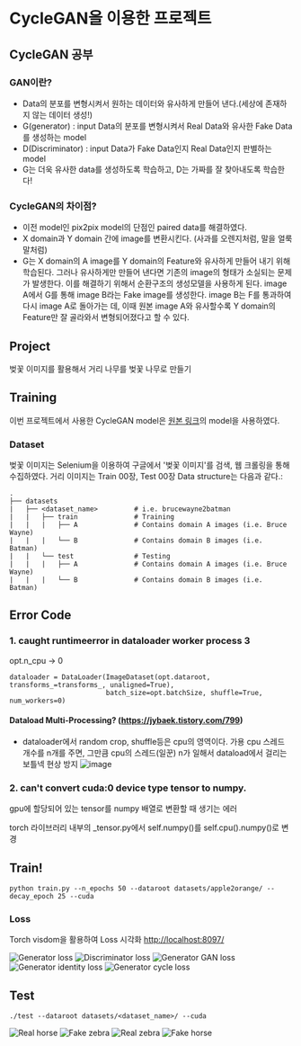# CycleGAN을 이용한 프로젝트

## CycleGAN 공부
### GAN이란?
* Data의 분포를 변형시켜서 원하는 데이터와 유사하게 만들어 낸다.(세상에 존재하지 않는 데이터 생성!)  
* G(generator) : input Data의 분포를 변형시켜서 Real Data와 유사한 Fake Data를 생성하는 model  
* D(Discriminator) : input Data가 Fake Data인지 Real Data인지 판별하는 model  
* G는 더욱 유사한 data를 생성하도록 학습하고, D는 가짜를 잘 찾아내도록 학습한다!  

### CycleGAN의 차이점?
* 이전 model인 pix2pix model의 단점인 paired data를 해결하였다.  
* X domain과 Y domain 간에 image를 변환시킨다. (사과를 오렌지처럼, 말을 얼룩말처럼)
* G는 X domain의 A image를 Y domain의 Feature와 유사하게 만들어 내기 위해 학습된다. 그러나 유사하게만 만들어 낸다면 기존의 image의 형태가 소실되는 문제가 발생한다. 이를 해결하기 위해서 순환구조의 생성모델을 사용하게 된다. image A에서 G를 통해 image B라는 Fake image를 생성한다. image B는 F를 통과하여 다시 image A로 돌아가는 데, 이때 원본 image A와 유사할수록 Y domain의 Feature만 잘 골라와서 변형되어졌다고 할 수 있다. 

## Project
벚꽃 이미지를 활용해서 거리 나무를 벚꽃 나무로 만들기

## Training
이번 프로젝트에서 사용한 CycleGAN model은 [원본 링크](https://github.com/aitorzip/PyTorch-CycleGAN.git)의 model을 사용하였다.

### Dataset
벚꽃 이미지는 Selenium을 이용하여 구글에서 '벚꽃 이미지'를 검색, 웹 크롤링을 통해 수집하였다.
거리 이미지는 
Train 00장, Test 00장
Data structure는 다음과 같다.:

    .
    ├── datasets                   
    |   ├── <dataset_name>         # i.e. brucewayne2batman
    |   |   ├── train              # Training
    |   |   |   ├── A              # Contains domain A images (i.e. Bruce Wayne)
    |   |   |   └── B              # Contains domain B images (i.e. Batman)
    |   |   └── test               # Testing
    |   |   |   ├── A              # Contains domain A images (i.e. Bruce Wayne)
    |   |   |   └── B              # Contains domain B images (i.e. Batman)

## Error Code
### 1. caught runtimeerror in dataloader worker process 3
opt.n_cpu -> 0 
```
dataloader = DataLoader(ImageDataset(opt.dataroot, transforms_=transforms_, unaligned=True), 
                        batch_size=opt.batchSize, shuffle=True, num_workers=0)
``` 
#### Dataload Multi-Processing? (https://jybaek.tistory.com/799) 
* dataloader에서 random crop, shuffle등은 cpu의 영역이다. 가용 cpu 스레드 개수를 n개를 주면, 그만큼 cpu의 스레드(일꾼) n가 일해서 dataload에서 걸리는 보틀넥 현상 방지
![image](https://user-images.githubusercontent.com/111993984/220262291-5a131145-e517-46cd-b699-c4ecd7141da4.png)

### 2. can't convert cuda:0 device type tensor to numpy.
gpu에 할당되어 있는 tensor를 numpy 배열로 변환할 때 생기는 에러

torch 라이브러리 내부의 _tensor.py에서 self.numpy()를 self.cpu().numpy()로 변경

## Train!
```
python train.py --n_epochs 50 --dataroot datasets/apple2orange/ --decay_epoch 25 --cuda
``` 
### Loss
Torch visdom을 활용하여 Loss 시각화
[http://localhost:8097/](http://localhost:8097/)

![Generator loss](https://github.com/ai-tor/PyTorch-CycleGAN/raw/master/output/loss_G.png)
![Discriminator loss](https://github.com/ai-tor/PyTorch-CycleGAN/raw/master/output/loss_D.png)
![Generator GAN loss](https://github.com/ai-tor/PyTorch-CycleGAN/raw/master/output/loss_G_GAN.png)
![Generator identity loss](https://github.com/ai-tor/PyTorch-CycleGAN/raw/master/output/loss_G_identity.png)
![Generator cycle loss](https://github.com/ai-tor/PyTorch-CycleGAN/raw/master/output/loss_G_cycle.png)

## Test
```
./test --dataroot datasets/<dataset_name>/ --cuda
```

![Real horse](https://github.com/ai-tor/PyTorch-CycleGAN/raw/master/output/real_A.jpg)
![Fake zebra](https://github.com/ai-tor/PyTorch-CycleGAN/raw/master/output/fake_B.png)
![Real zebra](https://github.com/ai-tor/PyTorch-CycleGAN/raw/master/output/real_B.jpg)
![Fake horse](https://github.com/ai-tor/PyTorch-CycleGAN/raw/master/output/fake_A.png)
